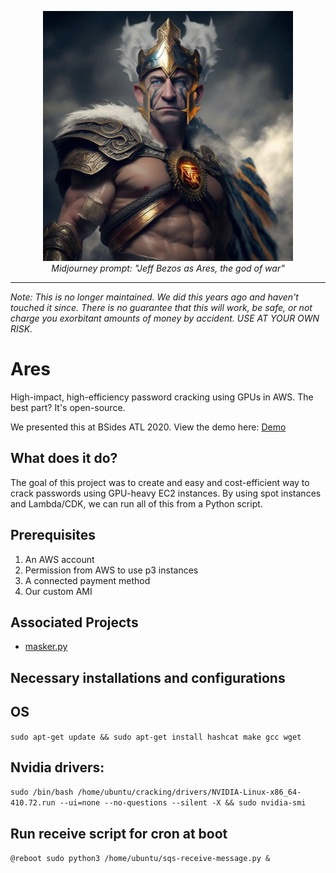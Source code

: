 <p align="center">
  <img width="400" height="400" src="jeff.png">
  <br>
  <em>Midjourney prompt: "Jeff Bezos as Ares, the god of war"</em>
</p>

---
_Note: This is no longer maintained. We did this years ago and haven't touched it since. There is no guarantee that this will work, be safe, or not charge you exorbitant amounts of money by accident. USE AT YOUR OWN RISK._

# Ares
High-impact, high-efficiency password cracking using GPUs in AWS. The best part? It's open-source.

We presented this at BSides ATL 2020. View the demo here: [Demo](https://www.youtube.com/watch?v=5wx5UH3fODI)

## What does it do?
The goal of this project was to create and easy and cost-efficient way to crack passwords using
GPU-heavy EC2 instances. By using spot instances and Lambda/CDK, we can run all of this from
a Python script.

## Prerequisites
1. An AWS account
2. Permission from AWS to use p3 instances
3. A connected payment method
4. Our custom AMI

## Associated Projects
* [masker.py](https://github.com/r3s-ryan/masker)

## Necessary installations and configurations
## OS
`sudo apt-get update && sudo apt-get install hashcat make gcc wget`

## Nvidia drivers:
`sudo /bin/bash /home/ubuntu/cracking/drivers/NVIDIA-Linux-x86_64-410.72.run --ui=none --no-questions --silent -X && sudo nvidia-smi`

## Run receive script for cron at boot
`@reboot sudo python3 /home/ubuntu/sqs-receive-message.py &`
